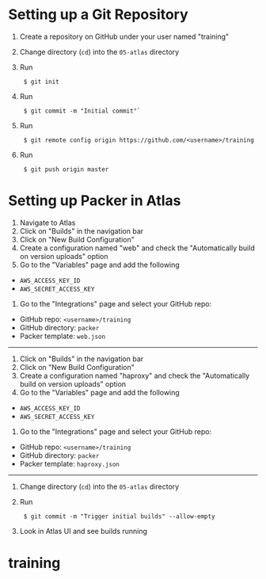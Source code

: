 Setting up a Git Repository
===========================
1. Create a repository on GitHub under your user named "training"

1. Change directory (`cd`) into the `05-atlas` directory

1. Run

        $ git init

1. Run

        $ git commit -m "Initial commit"`

1. Run

        $ git remote config origin https://github.com/<username>/training

1. Run

        $ git push origin master


Setting up Packer in Atlas
==========================
1. Navigate to Atlas
1. Click on "Builds" in the navigation bar
1. Click on "New Build Configuration"
1. Create a configuration named "web" and check the "Automatically build on version uploads" option
1. Go to the "Variables" page and add the following
  - `AWS_ACCESS_KEY_ID`
  - `AWS_SECRET_ACCESS_KEY`
1. Go to the "Integrations" page and select your GitHub repo:
  - GitHub repo: `<username>/training`
  - GitHub directory: `packer`
  - Packer template: `web.json`

- - -

1. Click on "Builds" in the navigation bar
1. Click on "New Build Configuration"
1. Create a configuration named "haproxy" and check the "Automatically build on version uploads" option
1. Go to the "Variables" page and add the following
  - `AWS_ACCESS_KEY_ID`
  - `AWS_SECRET_ACCESS_KEY`
1. Go to the "Integrations" page and select your GitHub repo:
  - GitHub repo: `<username>/training`
  - GitHub directory: `packer`
  - Packer template: `haproxy.json`

- - -

1. Change directory (`cd`) into the `05-atlas` directory
1. Run

        $ git commit -m "Trigger initial builds" --allow-empty

1. Look in Atlas UI and see builds running

# training

